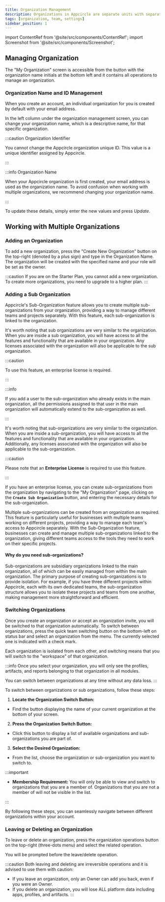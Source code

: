 ```yaml
---
title: Organization Management
description: Organizations in Appcircle are separate units with separate "workspaces" that allow collaboration on the same apps with a team.
tags: [organization, team, settings]
sidebar_position: 1
---
```


import ContentRef from '@site/src/components/ContentRef';
import Screenshot from '@site/src/components/Screenshot';

## Managing Organization

The "My Organization" screen is accessible from the button with the organization name initials at the bottom left and it contains all operations to manage an organization.

<Screenshot url='https://cdn.appcircle.io/docs/assets/myaccount-organization.png' />

### Organization Name and ID Management

When you create an account, an individual organization for you is created by default with your email address.

In the left column under the organization management screen, you can change your organization name, which is a descriptive name, for that specific organization.

:::caution Organization Identifier

You cannot change the Appcircle organization unique ID. This value is a unique identifier assigned by Appcircle.

:::

:::info Organization Name

When your Appcircle organization is first created, your email address is used as the organization name. To avoid confusion when working with multiple organizations, we recommend changing your organization name.

:::

To update these details, simply enter the new values and press _Update_.

<Screenshot url="https://cdn.appcircle.io/docs/assets/BE-4072-org1.png" />

## Working with Multiple Organizations

### Adding an Organization

To add a new organization, press the "Create New Organization" button on the top-right (denoted by a plus sign) and type in the Organization Name. The organization will be created with the specified name and your role will be set as the owner.

:::caution
If you are on the Starter Plan, you cannot add a new organization. To create more organizations, you need to upgrade to a higher plan.
:::

<Screenshot url='https://cdn.appcircle.io/docs/assets/BE4255-addOrg.png' />

<Screenshot url="https://cdn.appcircle.io/docs/assets/BE-4072-org2.png" />

### Adding a Sub Organization

Appcircle's Sub-Organization feature allows you to create multiple sub-organizations from your organization, providing a way to manage different teams and projects separately. With this feature, each sub-organization is linked to the organization.

It's worth noting that sub organizations are very similar to the organization. When you are inside a sub organization, you will have access to all the features and functionality that are available in your organization. Any licenses associated with the organization will also be applicable to the sub organization.

:::caution

To use this feature, an enterprise license is required.

:::

:::info

If you add a user to the sub-organization who already exists in the main organization, all the permissions assigned to that user in the main organization will automatically extend to the sub-organization as well.

:::

It's worth noting that sub-organizations are very similar to the organization. When you are inside a sub-organization, you will have access to all the features and functionality that are available in your organization. Additionally, any licenses associated with the organization will also be applicable to the sub-organization.

:::caution

Please note that an **Enterprise License** is required to use this feature.

:::

If you have an enterprise license, you can create sub-organizations from the organization by navigating to the "My Organization" page, clicking on the **`Create Sub Organization`** button, and entering the necessary details for the sub-organization.

<Screenshot url="https://cdn.appcircle.io/docs/assets/BE-4072-org3.png" />

Multiple sub-organizations can be created from an organization as required. This feature is particularly useful for businesses with multiple teams working on different projects, providing a way to manage each team's access to Appcircle separately. With the Sub-Organization feature, businesses can create and manage multiple sub-organizations linked to the organization, giving different teams access to the tools they need to work on their specific projects.

#### Why do you need sub-organizations?

Sub-organizations are subsidiary organizations linked to the main organization, all of which can be easily managed from within the main organization. The primary purpose of creating sub-organizations is to provide isolation. For example, if you have three different projects within Appcircle, each with its own dedicated teams, the sub-organization structure allows you to isolate these projects and teams from one another, making management more straightforward and efficient.

### Switching Organizations

Once you create an organization or accept an organization invite, you will be switched to that organization automatically. To switch between organizations, press the quick team switching button on the bottom-left on status bar and select an organization from the menu. The currently selected one is indicated with a check mark.

Each organization is isolated from each other, and switching means that you will switch to the "workspace" of that organization.

:::info
Once you select your organization, you will only see the profiles, artifacts, and reports belonging to that organization in all modules.

You can switch between organizations at any time without any data loss.
:::

<Screenshot url='https://cdn.appcircle.io/docs/assets/BE-4073-switch.png' />

To switch between organizations or sub organizations, follow these steps:

1. **Locate the Organization Switch Button:**
  - Find the button displaying the name of your current organization at the bottom of your screen.

2. **Press the Organization Switch Button:**
  - Click this button to display a list of available organizations and sub-organizations you are part of.

3. **Select the Desired Organization:**
  - From the list, choose the organization or sub-organization you want to switch to.

:::important

  - **Membership Requirement:** You will only be able to view and switch to organizations that you are a member of. Organizations that you are not a member of will not be visible in the list.

:::

By following these steps, you can seamlessly navigate between different organizations within your account.

### Leaving or Deleting an Organization

To leave or delete an organization, press the organization operations button on the top-right (three-dots menu) and select the related operation.

You will be prompted before the leave/delete operation.

:::caution
Both leaving and deleting are irreversible operations and it is advised to use them with caution:

- If you leave an organization, only an Owner can add you back, even if you were an Owner.
- If you delete an organization, you will lose ALL platform data including apps, profiles, and artifacts.
  :::

<Screenshot url="https://cdn.appcircle.io/docs/assets/BE-4072-org5.png" />

###